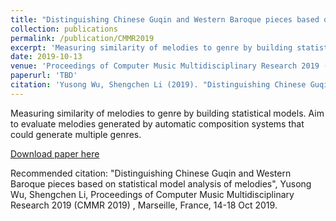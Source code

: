 ```yaml
---
title: "Distinguishing Chinese Guqin and Western Baroque pieces based on statistical model analysis of melodies"
collection: publications
permalink: /publication/CMMR2019
excerpt: 'Measuring similarity of melodies to genre by building statistical models. Aim to evaluate melodies generated by automatic composition systems that could generate multiple genres.'
date: 2019-10-13
venue: 'Proceedings of Computer Music Multidisciplinary Research 2019 (CMMR 2019)'
paperurl: 'TBD'
citation: 'Yusong Wu, Shengchen Li (2019). "Distinguishing Chinese Guqin and Western Baroque pieces based on statistical model analysis of melodies" <i>Proceedings of Computer Music Multidisciplinary Research 2019 (CMMR 2019)</i>.'
---
```


Measuring similarity of melodies to genre by building statistical models. Aim to evaluate melodies generated by automatic composition systems that could generate multiple genres.

[Download paper here]()

Recommended citation: "Distinguishing Chinese Guqin and Western Baroque pieces based on statistical model analysis of melodies", Yusong Wu, Shengchen Li, Proceedings of Computer Music Multidisciplinary Research 2019 (CMMR 2019) , Marseille, France, 14-18 Oct 2019.